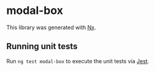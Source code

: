 # modal-box

This library was generated with [Nx](https://nx.dev).

## Running unit tests

Run `ng test modal-box` to execute the unit tests via [Jest](https://jestjs.io).
